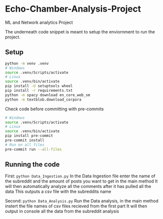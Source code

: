 # Echo-Chamber-Analysis-Project
ML and Network analytics Project

The underneath code snippet is meant to setup the enviornment to run the project.


## Setup

```bash
python -m venv .venv
# Windows
source .venv/Scripts/activate
# Linux
source .venv/bin/activate
pip install -U setuptools wheel
pip install -r requirements.txt
python -m spacy download en_core_web_sm
python -m textblob.download_corpora
```

Check code before committing with pre-commits
```bash
# Windows
source .venv/Scripts/activate
# Linux
source .venv/bin/activate
pip install pre-commit
pre-commit install
# Run on all files
pre-commit run --all-files
```


## Running the code
First: `python Data_Ingestion.py`
In the Data Ingestion file enter the name of the subreddit and the amount of posts you want to get in the main method
It will then automatically analyze all the comments after it has pulled all the data
This outputs a csv file with the subreddits name

Second: `python Data_Analysis.py`
Run the Data analysis, in the main method instert the file names of csv files recieved from the first part
It will then output in console all the data from the subreddit analysis

